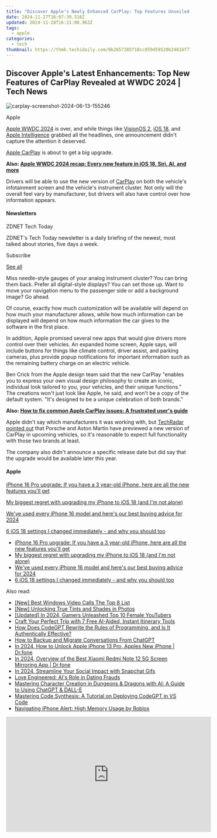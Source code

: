 ```yaml
---
title: "Discover Apple's Newly Enhanced CarPlay: Top Features Unveiled at WWDC 2024 Covered by ZDNet"
date: 2024-11-27T16:07:39.516Z
updated: 2024-11-28T16:21:00.963Z
tags:
  - apple
categories:
  - tech
thumbnail: https://thmb.techidaily.com/0b2657385f18cc859d59520b24816f771e8e749f151532892ba053a97dc454cb.jpg
---
```


## Discover Apple's Latest Enhancements: Top New Features of CarPlay Revealed at WWDC 2024 | Tech News

![carplay-screenshot-2024-06-13-155246](https://www.zdnet.com/a/img/resize/019fe56addbf87e3c42c755286f2c469fd96d78d/2024/06/13/14fb62f8-9ae2-4627-aca7-28664e77a9e1/carplay-screenshot-2024-06-13-155246.jpg?auto=webp&width=1280)

Apple

[Apple WWDC 2024](https://www.zdnet.com/article/apple-wwdc-2024-recap-every-new-feature-in-ios-18-siri-ai-and-more/) is over, and while things like [VisionOS 2](https://www.zdnet.com/article/new-visionos-2-features-unveiled-at-wwdc-2024-what-im-excited-about-and-puzzled-by/), [iOS 18](https://www.zdnet.com/article/ios-18-the-biggest-iphone-changes-apple-announced-at-wwdc-2024/), and [Apple Intelligence](https://www.zdnet.com/article/everything-to-know-about-apples-ai-features-coming-to-iphones-macs-and-ipads/) grabbed all the headlines, one announcement didn't capture the attention it deserved.

[Apple CarPlay](https://www.zdnet.com/article/add-apple-carplay-or-android-auto-to-any-car-with-this-100-display/) is about to get a big upgrade.

**Also: [Apple WWDC 2024 recap: Every new feature in iOS 18, Siri, AI, and more](https://www.zdnet.com/article/apple-wwdc-2024-recap-every-new-feature-in-ios-18-siri-ai-and-more/)**

Drivers will be able to use the new version of [CarPlay](https://www.zdnet.com/article/how-to-fix-common-apple-carplay-issues-a-frustrated-users-guide/) on both the vehicle's infotainment screen and the vehicle's instrument cluster. Not only will the overall feel vary by manufacturer, but drivers will also have control over how information appears.

#### Newsletters

ZDNET Tech Today

ZDNET's Tech Today newsletter is a daily briefing of the newest, most talked about stories, five days a week.

 Subscribe

[See all](https://www.zdnet.com/newsletters/)

Miss needle-style gauges of your analog instrument cluster? You can bring them back. Prefer all digital-style displays? You can set those up. Want to move your navigation menu to the passenger side or add a background image? Go ahead.

Of course, exactly how much customization will be available will depend on how much your manufacturer allows, while how much information can be displayed will depend on how much information the car gives to the software in the first place.

In addition, Apple promised several new apps that would give drivers more control over their vehicles. An expanded home screen, Apple says, will include buttons for things like climate control, driver assist, and parking cameras, plus provide popup notifications for important information such as the remaining battery charge on an electric vehicle. 

Ben Crick from the Apple design team said that the new CarPlay "enables you to express your own visual design philosophy to create an iconic, individual look tailored to you, your vehicles, and their unique functions." The creations won't just look like Apple, he said, and won't be a copy of the default system. "It's designed to be a unique celebration of both brands." 

**Also: [How to fix common Apple CarPlay issues: A frustrated user's guide](https://www.zdnet.com/article/how-to-fix-common-apple-carplay-issues-a-frustrated-users-guide/)**

Apple didn't say which manufacturers it was working with, but [TechRadar pointed out](https://www.techradar.com/vehicle-tech/hybrid-electric-vehicles/apple-shows-off-next-gen-carplay-heres-what-it-looks-like) that Porsche and Aston Martin have previewed a new version of CarPlay in upcoming vehicles, so it's reasonable to expect full functionality with those two brands at least.

The company also didn't announce a specific release date but did say that the upgrade would be available later this year. 

#### Apple

[iPhone 16 Pro upgrade: If you have a 3 year-old iPhone, here are all the new features you'll get](https://www.zdnet.com/article/iphone-16-pro-and-pro-max-hands-on/ "iPhone 16 Pro upgrade: If you have a 3 year-old iPhone, here are all the new features you'll get")

[My biggest regret with upgrading my iPhone to iOS 18 (and I'm not alone)](https://www.zdnet.com/article/my-biggest-regret-with-upgrading-my-iphone-to-ios-18-and-im-not-alone/ "My biggest regret with upgrading my iPhone to iOS 18 (and I'm not alone)")

[We've used every iPhone 16 model and here's our best buying advice for 2024](https://www.zdnet.com/article/iphone-16-pro-max-buying-advice-2024/ "We've used every iPhone 16 model and here's our best buying advice for 2024")

[6 iOS 18 settings I changed immediately - and why you should too](https://www.zdnet.com/article/6-ios-18-settings-i-changed-immediately-and-why-you-should-too/ "6 iOS 18 settings I changed immediately - and why you should too")

* [iPhone 16 Pro upgrade: If you have a 3 year-old iPhone, here are all the new features you'll get](https://www.zdnet.com/article/iphone-16-pro-and-pro-max-hands-on/ "iPhone 16 Pro upgrade: If you have a 3 year-old iPhone, here are all the new features you'll get")
* [My biggest regret with upgrading my iPhone to iOS 18 (and I'm not alone)](https://www.zdnet.com/article/my-biggest-regret-with-upgrading-my-iphone-to-ios-18-and-im-not-alone/ "My biggest regret with upgrading my iPhone to iOS 18 (and I'm not alone)")
* [We've used every iPhone 16 model and here's our best buying advice for 2024](https://www.zdnet.com/article/iphone-16-pro-max-buying-advice-2024/ "We've used every iPhone 16 model and here's our best buying advice for 2024")
* [6 iOS 18 settings I changed immediately - and why you should too](https://www.zdnet.com/article/6-ios-18-settings-i-changed-immediately-and-why-you-should-too/ "6 iOS 18 settings I changed immediately - and why you should too")

<ins class="adsbygoogle"
     style="display:block"
     data-ad-format="autorelaxed"
     data-ad-client="ca-pub-7571918770474297"
     data-ad-slot="1223367746"></ins>

<ins class="adsbygoogle"
     style="display:block"
     data-ad-client="ca-pub-7571918770474297"
     data-ad-slot="8358498916"
     data-ad-format="auto"
     data-full-width-responsive="true"></ins>

<span class="atpl-alsoreadstyle">Also read:</span>
<div><ul>
<li><a href="https://remote-screen-capture.techidaily.com/new-best-windows-video-calls-the-top-8-list/"><u>[New] Best Windows Video Calls The Top 8 List</u></a></li>
<li><a href="https://fox-links.techidaily.com/new-unlocking-true-tints-and-shades-in-photos/"><u>[New] Unlocking True Tints and Shades in Photos</u></a></li>
<li><a href="https://eaxpv-info.techidaily.com/updated-in-2024-gamers-unleashed-top-10-female-youtubers/"><u>[Updated] In 2024, Gamers Unleashed Top 10 Female YouTubers</u></a></li>
<li><a href="https://tech-hub.techidaily.com/craft-your-perfect-trip-with-7-free-ai-aided-instant-itinerary-tools/"><u>Craft Your Perfect Trip with 7 Free AI-Aided, Instant Itinerary Tools</u></a></li>
<li><a href="https://tech-haven.techidaily.com/how-does-codegpt-rewrite-the-rules-of-programming-and-is-it-authentically-effective/"><u>How Does CodeGPT Rewrite the Rules of Programming, and Is It Authentically Effective?</u></a></li>
<li><a href="https://tech-haven.techidaily.com/how-to-backup-and-migrate-conversations-from-chatgpt/"><u>How to Backup and Migrate Conversations From ChatGPT</u></a></li>
<li><a href="https://iphone-unlock.techidaily.com/in-2024-how-to-unlock-apple-iphone-13-pro-apples-new-iphone-drfone-by-drfone-ios/"><u>In 2024, How to Unlock Apple iPhone 13 Pro, Apples New iPhone | Dr.fone</u></a></li>
<li><a href="https://screen-mirror.techidaily.com/in-2024-overview-of-the-best-xiaomi-redmi-note-12-5g-screen-mirroring-app-drfone-by-drfone-android/"><u>In 2024, Overview of the Best Xiaomi Redmi Note 12 5G Screen Mirroring App | Dr.fone</u></a></li>
<li><a href="https://snapchat-videos.techidaily.com/in-2024-streamline-your-social-impact-with-snapchat-gifs/"><u>In 2024, Streamline Your Social Impact with Snapchat Gifs</u></a></li>
<li><a href="https://tech-haven.techidaily.com/love-engineered-ais-role-in-dating-frauds/"><u>Love Engineered: AI's Role in Dating Frauds</u></a></li>
<li><a href="https://tech-haven.techidaily.com/mastering-character-creation-in-dungeons-and-dragons-with-ai-a-guide-to-using-chatgpt-and-dall-e/"><u>Mastering Character Creation in Dungeons & Dragons with AI: A Guide to Using ChatGPT & DALL-E</u></a></li>
<li><a href="https://tech-haven.techidaily.com/mastering-code-synthesis-a-tutorial-on-deploying-codegpt-in-vs-code/"><u>Mastering Code Synthesis: A Tutorial on Deploying CodeGPT in VS Code</u></a></li>
<li><a href="https://games-able.techidaily.com/navigating-iphone-alert-high-memory-usage-by-roblox/"><u>Navigating iPhone Alert: High Memory Usage by Roblox</u></a></li>
</ul></div>

<!-- affiliate ads begin -->
<iframe width="560" height="315" src="https://www.youtube.com/embed/XIUatTFH0Zw?si=ZCtoBtIy18y2F5Vc&autoplay=1" title="YouTube video player" frameborder="0" allow="accelerometer; autoplay; clipboard-write; encrypted-media; gyroscope; picture-in-picture; web-share" referrerpolicy="strict-origin-when-cross-origin" allowfullscreen></iframe>
<!-- affiliate ads end -->

